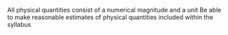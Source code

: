 All physical quantities consist of a numerical magnitude and a unit
Be able to make reasonable estimates of physical quantities included within the syllabus